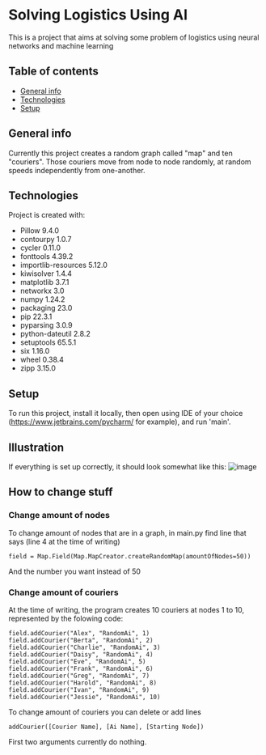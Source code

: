 # Solving Logistics Using AI
This is a project that aims at solving some problem of logistics using neural networks and machine learning
## Table of contents
* [General info](#general-info)
* [Technologies](#technologies)
* [Setup](#setup)
## General info
Currently this project creates a random graph called "map" and ten "couriers". 
Those couriers move from node to node randomly, at random speeds independently from one-another.
## Technologies
Project is created with:
* Pillow	9.4.0	
* contourpy	1.0.7	
* cycler	0.11.0	
* fonttools	4.39.2	
* importlib-resources	5.12.0 
* kiwisolver	1.4.4	
* matplotlib	3.7.1	
* networkx	3.0
* numpy	1.24.2	
* packaging	23.0	
* pip	22.3.1	
* pyparsing	3.0.9	
* python-dateutil	2.8.2	
* setuptools	65.5.1	
* six	1.16.0	
* wheel	0.38.4	
* zipp	3.15.0	
## Setup
To run this project, install it locally, then open using IDE of your choice (https://www.jetbrains.com/pycharm/ for example), and run 'main'.
## Illustration
If everything is set up correctly, it should look somewhat like this:
![image](https://user-images.githubusercontent.com/55761576/226570569-deab1092-d360-4473-8fef-192a320b1d7d.png)
## How to change stuff
### Change amount of nodes
To change amount of nodes that are in a graph, in main.py find line that says (line 4 at the time of writing)
```
field = Map.Field(Map.MapCreator.createRandomMap(amountOfNodes=50))
```
And the number you want instead of 50
### Change amount of couriers
At the time of writing, the program creates 10 couriers at nodes 1 to 10, represented by the folowing code:
```
field.addCourier("Alex", "RandomAi", 1)
field.addCourier("Berta", "RandomAi", 2)
field.addCourier("Charlie", "RandomAi", 3)
field.addCourier("Daisy", "RandomAi", 4)
field.addCourier("Eve", "RandomAi", 5)
field.addCourier("Frank", "RandomAi", 6)
field.addCourier("Greg", "RandomAi", 7)
field.addCourier("Harold", "RandomAi", 8)
field.addCourier("Ivan", "RandomAi", 9)
field.addCourier("Jessie", "RandomAi", 10)
```
To change amount of couriers you can delete or add lines 
```
addCourier([Courier Name], [Ai Name], [Starting Node])
```
First two arguments currently do nothing.
